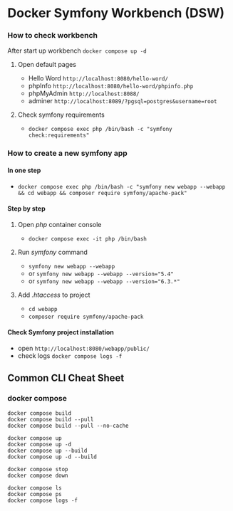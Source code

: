 # Docker Symfony Workbench (DSW)

### How to check workbench
After start up workbench ``docker compose up -d``
1. Open default pages
   - Hello Word ``http://localhost:8080/hello-word/``
   - phpInfo ``http://localhost:8080/hello-word/phpinfo.php``
   - phpMyAdmin ``http://localhost:8088/``
   - adminer ``http://localhost:8089/?pgsql=postgres&username=root``

2. Check symfony requirements
   - ``docker compose exec php /bin/bash -c "symfony check:requirements"``

### How to create a new symfony app
#### In one step
- ``docker compose exec php /bin/bash -c "symfony new webapp --webapp && cd webapp && composer require symfony/apache-pack"``

#### Step by step
1. Open *php* container console  
    - ``docker compose exec -it php /bin/bash``

2. Run *symfony* command
   - ``symfony new webapp --webapp``
   - or ``symfony new webapp --webapp --version="5.4"``
   - or ``symfony new webapp --webapp --version="6.3.*"``

3. Add *.htaccess* to project
   - ``cd webapp``
   - ``composer require symfony/apache-pack``

#### Check Symfony project installation
   - open ``http://localhost:8080/webapp/public/``
   - check logs ``docker compose logs -f``


## Common CLI Cheat Sheet
### docker compose
```
docker compose build
docker compose build --pull
docker compose build --pull --no-cache
```

```
docker compose up
docker compose up -d
docker compose up --build
docker compose up -d --build
```

```
docker compose stop
docker compose down
```

```
docker compose ls
docker compose ps
docker compose logs -f
```
